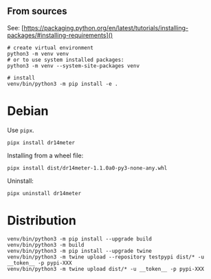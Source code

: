 ## From sources

See: [https://packaging.python.org/en/latest/tutorials/installing-packages/#installing-requirements]()

```commandline
# create virtual environment
python3 -m venv venv
# or to use system installed packages:
python3 -m venv --system-site-packages venv

# install 
venv/bin/python3 -m pip install -e .
```

# Debian
Use `pipx`.

```commandline
pipx install dr14meter
```

Installing from a wheel file:
```commandline
pipx install dist/dr14meter-1.1.0a0-py3-none-any.whl
```

Uninstall:
```commandline
pipx uninstall dr14meter
```

# Distribution

```commandline
venv/bin/python3 -m pip install --upgrade build
venv/bin/python3 -m build
venv/bin/python3 -m pip install --upgrade twine
venv/bin/python3 -m twine upload --repository testpypi dist/* -u __token__ -p pypi-XXX
venv/bin/python3 -m twine upload dist/* -u __token__ -p pypi-XXX
```